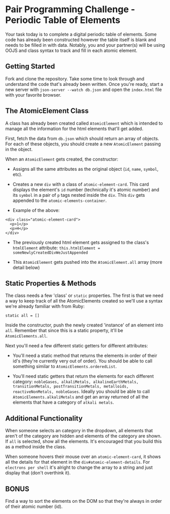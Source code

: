 # Pair Programming Challenge - Periodic Table of Elements

Your task today is to complete a digital periodic table of elements. Some code has already been constructed however the table itself is blank and needs to be filled in with data. Notably, you and your partner(s) will be using OOJS and class syntax to track and fill in each atomic element.

## Getting Started

Fork and clone the repository. Take some time to look through and understand the code that's already been written. Once you're ready, start a new server with `json-server --watch db.json` and open the `index.html` file with your favorite browser.

## The AtomicElement Class

A class has already been created called `AtomicElement` which is intended to manage all the information for the html elements that'll get added.

First, fetch the data from `db.json` which should return an array of objects. For each of these objects, you should create a new `AtomicElement` passing in the object.

When an `AtomicElement` gets created, the constructor:

- Assigns all the same attributes as the original object (`id`, `name`, `symbol`, etc).

- Creates a new `div` with a class of `atomic-element-card`. This card displays the element's `id` number (technically it's atomic number) and its `symbol` in a pair of `p` tags nested inside the `div`. This `div` gets appended to the `atomic-elements-container`.

- Example of the above:

```
<div class="atomic-element-card">
  <p>1</p>
  <p>H</p>
</div>
```

- The previously created html element gets assigned to the class's `htmlElement` attribute: `this.htmlElement = someNewlyCreatedDivWeJustAppended`

- This `AtomicElement` gets pushed into the `AtomicElement.all` array (more detail below)

## Static Properties & Methods

The class needs a few 'class' or `static` properties. The first is that we need a way to keep track of all the AtomicElements created so we'll use a syntax we're already familiar with from Ruby:

```
static all = []
```

Inside the constructor, push the newly created 'instance' of an element into `all`. Remember that since this is a static property, it'll be `AtomicElements.all`.

Next you'll need a few different static getters for different attributes:

- You'll need a static method that returns the elements in order of their id's (they're currently very out of order). You should be able to call something similar to `AtomicElements.orderedList`.

- You'll need static getters that return the elements for each different category: `nobleGases, alkaliMetals, alkalineEarthMetals, transitionMetals, postTransitionMetals, metalloids, reactiveNonMetals, nobleGases`. Ideally you should be able to call `AtomicElements.alkaliMetals` and get an array returned of all the elements that have a category of `alkali metals`.

## Additional Functionality

When someone selects an category in the dropdown, all elements that aren't of the category are hidden and elements of the category are shown. If `all` is selected, show all the elements. It's encouraged that you build this as a method inside the class.

When someone hovers their mouse over an `atomic-element-card`, it shows all the details for that element in the `div#atomic-element-details`. For `electrons per shell` it's alright to change the array to a string and just display that (don't overthink it).

## BONUS

Find a way to sort the elements on the DOM so that they're always in order of their atomic number (id).
